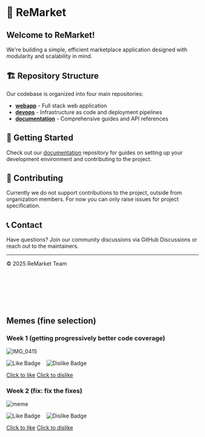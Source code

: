 # 🛒 ReMarket

## Welcome to ReMarket!

We're building a simple, efficient marketplace application designed with modularity and scalability in mind.

## 🏗️ Repository Structure

Our codebase is organized into four main repositories:

- **[webapp](https://github.com/ReMarket-SE2/webapp)** - Full stack web application
- **[devops](https://github.com/ReMarket-SE2/devops)** - Infrastructure as code and deployment pipelines
- **[documentation](https://github.com/ReMarket-SE2/documentation)** - Comprehensive guides and API references

## 🚀 Getting Started

Check out our [documentation](https://github.com/ReMarket-SE2/documentation) repository for guides on setting up your development environment and contributing to the project.

## 🤝 Contributing

Currently we do not support contributions to the project, outside from organization members. For now you can only raise issues for project specification.

## 📞 Contact

Have questions? Join our community discussions via GitHub Discussions or reach out to the maintainers.

---

© 2025 ReMarket Team

<br/>
<br/>
<br/>
<br/>
<br/>

## Memes (fine selection)

### Week 1 (getting progressively better code coverage)

![IMG_0415](https://github.com/user-attachments/assets/a3f926b5-d17f-4c2c-a0a9-d7886f0d265d)

![Like Badge](https://img.shields.io/endpoint?url=https%3A%2F%2Fgetcounter-7se6asc4iq-ew.a.run.app%3Fname%3Dlike-1&style=for-the-badge&cacheSeconds=10&link=https%3A%2F%2Fincrementcounter-7se6asc4iq-ew.a.run.app%2F%3Fname%3Dlike-1) &nbsp;&nbsp; ![Dislike Badge](https://img.shields.io/endpoint?url=https%3A%2F%2Fgetcounter-7se6asc4iq-ew.a.run.app%3Fname%3Ddislike-1&style=for-the-badge&cacheSeconds=10&link=https%3A%2F%2Fincrementcounter-7se6asc4iq-ew.a.run.app%2F%3Fname%3Ddislike-1)

[Click to like](https://incrementcounter-7se6asc4iq-ew.a.run.app/?name=like-1) 
[Click to dislike](https://incrementcounter-7se6asc4iq-ew.a.run.app/?name=dislike-1)

### Week 2 (fix: fix the fixes)

![meme](https://github.com/user-attachments/assets/34c20987-38c6-4583-9699-7d379718dd8a) 

![Like Badge](https://img.shields.io/endpoint?url=https%3A%2F%2Fgetcounter-7se6asc4iq-ew.a.run.app%2F%3Fname%3Dlike-2&style=for-the-badge&cacheSeconds=10&link=https%3A%2F%2Fincrementcounter-7se6asc4iq-ew.a.run.app%2F%3Fname%3Dlike-2) &nbsp;&nbsp; ![Dislike Badge](https://img.shields.io/endpoint?url=https%3A%2F%2Fgetcounter-7se6asc4iq-ew.a.run.app%2F%3Fname%3Ddislike-2&style=for-the-badge&cacheSeconds=10&link=https%3A%2F%2Fincrementcounter-7se6asc4iq-ew.a.run.app%2F%3Fname%3Ddislike-2)


[Click to like](https://incrementcounter-7se6asc4iq-ew.a.run.app/?name=like-2) 
[Click to dislike](https://incrementcounter-7se6asc4iq-ew.a.run.app/?name=dislike-2)

